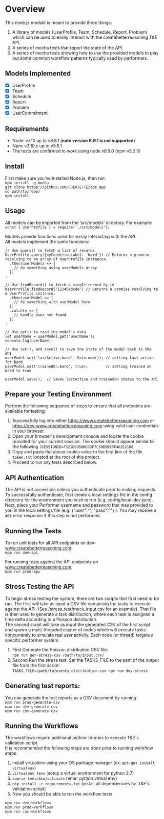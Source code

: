 # Overview

This node.js module is meant to provide three things: 
1. A library of models (UserProfile, Team, Schedule, Report, Problem) which can be used to easily interact with the createbetterreasoning T&E API.
1. A series of mocha tests that report the state of the API. 
1. A series of mocha tests showing how to use the provided models to play out some common workflow patterns typically used by performers.

## Models Implemented
- [x] UserProfile
- [x] Team
- [X] Schedule
- [X] Report
- [X] Problem
- [X] UserCommitment

## Requirements
- Node: v7.10 up to v8.8.1 (**note version 8.9.1 is not supported**)
- Npm: v3.10.x up to v5.5.1
- The tests are confirmed to work using node v8.5.0 (npm v5.3.0)

## Install
First make sure you've installed Node.js, then run: \
`npm install -g mocha` \
`git clone https://github.com/CREATE-TE/cos_app` \
`cd path/to/repo/` \
`npm install`

## Usage
All models can be imported from the 'src/models' directory. For example: \
`const { UserProfile } = require('./src/models');`

Models provide functions used for easily interacting with the API. \
All models implement the same functions:
```
// Use query() to fetch a list of records 
UserProfile.query({byConditionLabel: 'bard'}) // Returns a promise resolving to an array of UserProfile instances.
  .then(userModels => {       
    // do something using userModels array
  })
;
```

```
// Use findRecord() to fetch a single record by id
UserProfile.findRecord('12345abcde') // Returns a promise resolving to a UserProfile instance.
  .then(userModel => {
    // do something with userModel here
  })
  .catch(e => {
    // handle user not found
  })
;
```

```
// Use get() to read the model's data
let userName = userModel.get('userName');
console.log(userName);  
```

```
// Use set(), and save() to save the state of the model back to the API
userModel.set('lastActive.bard', Date.now()); // setting last active for bard
userModel.set('trainedOn.bard', true);        // setting trained on bard to true

userModel.save();  // Saves lastActive and trainedOn states to the API
```
## Prepare your Testing Environment
Perform the following sequence of steps to ensure that all endpoints are available for testing:
1. Successfully log into either https://www.createbetterreasoning.com or https://dev-www.createbetterreasoning.com using valid user credentials in your browser.
2. Open your browser's development console and locate the cookie provided for your current session. The cookie should appear similar to the following `JSESSIONID=F521D63500CD3F7C38B5990F462E21D8`.
3. Copy and paste the above cookie value to the first line of the file `token.txt` located at the root of this project.
4. Proceed to run any tests described below.

## API Authentication
The API is not accessible unless you authenticate prior to making requests. To successfully authenticate, first create a local settings file in the config directory for the environment you wish to run (e.g. config/local-dev.json). Next, place your Performer username and password that was provided to you in the local settings file (e.g. {"user":"<username>", "pass":"<password>"} ). You may receive a `401` error response if this step is not performed.

## Running the Tests
To run unit tests for all API endpoints on dev-www.createbetterreasoning.com: \
`npm run dev-api` 

For running tests against the API endpoints on www.createbetterreasoning.com: \
`npm run prod-api`

## Stress Testing the API
To begin stress testing the system, there are two scripts that first need to be ran. The first will take as input a CSV file containing the tasks to execute against the API. (See /stress_test/mock_input.csv for an example). That file is then used to generate a task distribution, where each task is assigned a time delta according to a Poisson distribution. \
The second script will take as input the generated CSV of the first script and spawn a multi-threaded cluster of nodes which will execute tasks concurrently to simulate real user activity. Each node (or thread) targets a specific performer system. 

1. First Generate the Poisson distribution CSV file: \
`npm run gen-stress-csv /path/to/input.csv/` 
1. Second Run the stress test. Set the TASKS_FILE to the path of the output file from the first script: \
`TASKS_FILE=/path/to/events_distribution.csv npm run dev-stress`

## Generating test reports:
You can generate the test reports as a CSV document by running: \
`npm run prod-generate-csv` \
`npm run dev-generate-csv` \
`npm run cos-generate-csv` 

## Running the Workflows
The workflows require additional python libraries to execute T&E's validation script. \
It is recommended the following steps are done prior to running workflow steps:
1. install virtualenv using your OS package manager (ex. `apt-get install virtualenv`)
1. `virtualenv tenv` (setup a virtual environment for python 2.7)
1. `source tenv/bin/activate` (enter python virtual env)
1. `pip install -r requirements.txt` (install all dependencies for T&E's validation script)
1. Now you should be able to run the workflow tests

`npm run dev-workflows` \
`npm run prod-workflows` \
`npm run cos-workflows`

